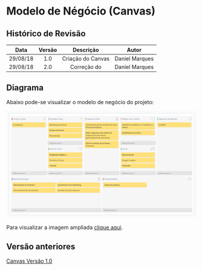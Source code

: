 # Modelo de Négócio (Canvas)

## Histórico de Revisão

| Data | Versão | Descrição | Autor |
|:----:|:------:|:---------:|:-----:|
| 29/08/18 | 1.0 | Criação do Canvas | Daniel Marques |
| 29/08/18 | 2.0 | Correção do | Daniel Marques |


## Diagrama

Abaixo pode-se visualizar o modelo de negócio do projeto:

![Canvas Versão 2.0](/docs/assets/canvas-v2.png)

Para visualizar a imagem ampliada [clique aqui](/docs/assets/canvas-v2.png).

## Versão anteriores

[Canvas Versão 1.0](/docs/assets/canvas-v1.png)
